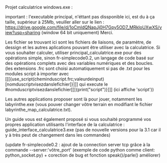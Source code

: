 Projet calculatrice windows.exe :

important :
 l'executable principal, n'éttant pas dissponible ici, est du à  ça taille, supérieur à 25Mb, veuiller aller sur le lien :
 https://drive.google.com/file/d/1oCmldQNapJj0H7Gpy5OD7_MRkIoUXwXS/view?usp=sharing (window 64 bit uniquement)
 Merci.

Les fichier se trouvant ici sont les fichiers de liaisons, de paramètre, de dessign et les autres aplications pouvant être utiliser avec la calculatrice.
Si vous souhaiter calculer, utiliser principal_calculatrice.exe pour des opérations simple, sinon fr-simplecode0.2, un langage de code basé sur des opérations complets avec des variables numériques et des boucles. (les extensions .frc sont choisi automatiquement si pas de .txt pour les modules script à importer avec [[[{use_script(cheminduscript.frc;valeurdeinput)[nomduscriptvisezdanslefichier]}]]] qui execute le #nomduscriptvisezdanslefichier[[[{print("script")}]]] (ici affiche 'script'))

Les autres applications proposer sont là pour jouer, notamment les labyrinthe.exe (vous pouver changer vôtre terrain en modifiant le fichier labyrinthe_map_calculatrice.txt).

Un guide vous est également proposé si vous souhaité programmé vos propres application utilisants l'interface de la calculatrice : guide_interface_calculatrice3.exe (pas de nouvelle versions pour la 3.1 car il y à très peut de changement dans les commandes)

(update fr-simplecode0.2 : ajout de la connection server tcp grâce à la commande --server:'vôtre_port' (exemple de code python comme client: python_socket.py) + corection de bug et fonction speak()/parle() améliorer)

